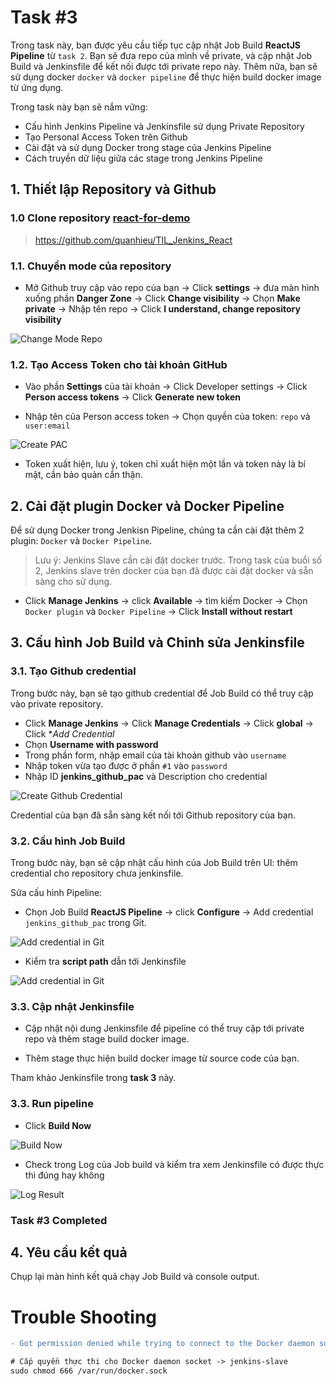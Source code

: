 # Task #3  

Trong task này, bạn được yêu cầu tiếp tục cập nhật Job Build **ReactJS Pipeline** từ `task 2`. Bạn sẽ đưa repo của mình về private, và cập nhật Job Build và Jenkinsfile để kết nối được tới private repo này. Thêm nữa, bạn sẽ sử dụng docker `docker` và `docker pipeline` để thực hiện build docker image từ ứng dụng.

Trong task này bạn sẽ nắm vững:
- Cấu hình Jenkins Pipeline và Jenkinsfile sử dụng Private Repository
- Tạo Personal Access Token trên Github
- Cài đặt và sử dụng Docker trong stage của Jenkins Pipeline
- Cách truyền dữ liệu giữa các stage trong Jenkins Pipeline
      
## 1. Thiết lập Repository và Github

### 1.0 Clone repository [react-for-demo](https://github.com/HoangPhu98/react-for-demo)

> https://github.com/quanhieu/TIL_Jenkins_React

### 1.1. Chuyển mode của repository

- Mở Github truy cập vào repo của bạn -> Click **settings** -> đưa màn hình xuống phần **Danger Zone** -> Click **Change visibility** -> Chọn **Make private** -> Nhập tên repo -> Click **I understand, change repository visibility**

![Change Mode Repo](../images/change_mode_repository.png)  

### 1.2. Tạo Access Token cho tài khoản GitHub

- Vào phần **Settings** của tài khoản -> Click Developer settings -> Click **Person access tokens** -> Click **Generate new token**

- Nhập tên của Person access token -> Chọn quyền của token: `repo` và `user:email`

![Create PAC](../images/create_access_token.png)  

- Token xuất hiện, lưu ý, token chỉ xuất hiện một lần và token này là bí mật, cần bảo quản cẩn thận.

## 2. Cài đặt plugin Docker và Docker Pipeline

Để sử dụng Docker trong Jenkisn Pipeline, chúng ta cần cài đặt thêm 2 plugin: `Docker` và `Docker Pipeline`.

> Lưu ý: Jenkins Slave cần cài đặt docker trước. Trong task của buổi số 2, Jenkins slave trên docker của bạn đã được cài đặt docker và sẵn sàng cho sử dụng.

- Click **Manage Jenkins** -> click **Available** -> tìm kiếm Docker -> Chọn `Docker plugin` và `Docker Pipeline` -> Click **Install without restart**

## 3. Cấu hình Job Build và Chỉnh sửa Jenkinsfile

### 3.1. Tạo Github credential

Trong bước này, bạn sẽ tạo github credential để Job Build có thể truy cập vào private repository.

- Click **Manage Jenkins** -> Click **Manage Credentials** -> Click **global** -> Click **Add Credential*
- Chọn **Username with password**
- Trong phần form, nhập email của tài khoản github vào `username`
- Nhập token vừa tạo được ở phần `#1` vào `password` 
- Nhập ID **jenkins_github_pac** và Description cho credential

![Create Github Credential](../images/pipeline_jenkins_github_cred.png)

Credential của bạn đã sẵn sàng kết nối tới Github repository của bạn.

### 3.2. Cấu hình Job Build

Trong bước này, bạn sẽ cập nhật cấu hình của Job Build trên UI: thêm credential cho repository chưa jenkinsfile.

Sửa cấu hình Pipeline:

- Chọn Job Build **ReactJS Pipeline** -> click **Configure** -> Add credential `jenkins_github_pac` trong Git.

![Add credential in Git](../images/pipeline_jenkinsfile_2.png)

- Kiểm tra **script path** dẫn tới Jenkinsfile

![Add credential in Git](../images/pipeline_script_path_33.png)

### 3.3. Cập nhật Jenkinsfile

- Cập nhật nội dung Jenkinsfile để pipeline có thể truy cập tới private repo và thêm stage build docker image.

- Thêm stage thực hiện build docker image từ source code của bạn.

Tham khảo Jenkinsfile trong **task 3** này.

### 3.3.  Run pipeline  
- Click **Build Now**  

![Build Now](../images/pipeline_result_33.png)

- Check trong Log của Job build và kiểm tra xem Jenkinsfile có được thực thi đúng hay không

![Log Result](../images/pipeline_output_33.png)

### Task #3 Completed

## 4. Yêu cầu kết quả

Chụp lại màn hình kết quả chạy Job Build và console output.


# Trouble Shooting

```diff
- Got permission denied while trying to connect to the Docker daemon socket

# Cấp quyền thực thi cho Docker daemon socket -> jenkins-slave
sudo chmod 666 /var/run/docker.sock
